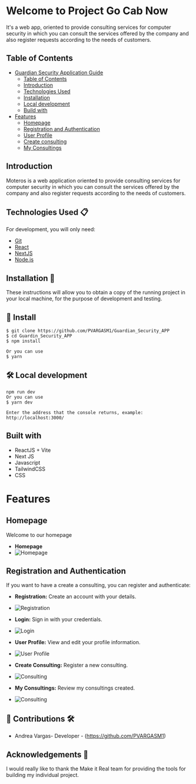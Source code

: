 # Welcome to Project Go Cab Now 

It's a web app, oriented to provide consulting services for computer security in which you can consult the services offered by the company and also register requests according to the needs of customers.

## Table of Contents

- [Guardian Security Application Guide](#Guardian-Security-application-guide-)
  - [Table of Contents](#table-of-contents)
  - [Introduction](#introduction)
  - [Technologies Used](#technologies-used)
  - [Installation](#installation)
  - [Local development](#Local-development)
  - [Build with](#Build-with)
- [Features](#features)
  - [Homepage](#homepage)
  - [Registration and Authentication](#registration-and-authentication)
  - [User Profile](#user-profile)
  - [Create consulting](#create-consulting)
  - [My Consultings](#review-my-consulting)

## Introduction

Moteros is a web application oriented to provide consulting services for computer security in which you can consult the services offered by the company and also register requests according to the needs of customers.


## Technologies Used 📋

For development, you will only need:

- [Git](https://git-scm.com/downloads)
- [React](https://es.react.dev/)
- [NextJS](https://nextjs.org/)
- [Node.js](https://nodejs.org)


## Installation 🚀

These instructions will allow you to obtain a copy of the running project in your local machine, for the purpose of development and testing.

## 🔧 Install 

    $ git clone https://github.com/PVARGASM1/Guardian_Security_APP
    $ cd Guardin_Security_APP
    $ npm install
    
    Or you can use
    $ yarn

## 🛠️ Local development

    npm run dev
    Or you can use
    $ yarn dev

    Enter the address that the console returns, example: http://localhost:3000/

## Built with

- ReactJS + Vite
- Next JS
- Javascript
- TailwindCSS
- CSS

# Features

## Homepage

Welcome to our homepage

- **Homepage**
- ![Homepage](public/Screenshot_home.jpg)

## Registration and Authentication

If you want to have a create a consulting, you can register and authenticate:

- **Registration:** Create an account with your details.
- ![Registration](public/Screenshot_register.jpg)

- **Login:** Sign in with your credentials.
- ![Login](public/Screenshot_login.jpg)

- **User Profile:** View and edit your profile information.
- ![User Profile](public/Screenshot_profile.jpg)

- **Create Consulting:** Register a new consulting.
- ![Consulting](public/Screenshot_consulting.jpg)

- **My Consultings:** Review my consultings created.
- ![Consulting](public/Screenshot_my-consulting.jpg)


## 👥 Contributions 🛠️

- Andrea Vargas- Developer - (https://github.com/PVARGASM1)

## Acknowledgements 🎁

I would really like to thank the Make it Real team for providing the tools for building my individual project. 
